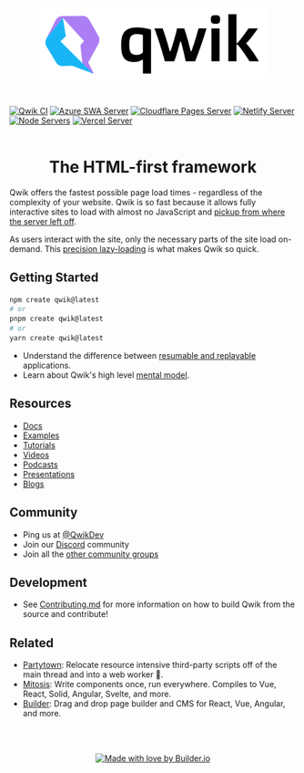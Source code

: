 <br>
<p align="center">
  <img alt="Qwik Logo" width="400" src="https://raw.githubusercontent.com/BuilderIO/qwik/main/.github/assets/qwik-logo.svg" />
</p>
<br>

[![Qwik CI](https://github.com/BuilderIO/qwik/actions/workflows/ci.yml/badge.svg?event=push)](https://github.com/BuilderIO/qwik/actions/workflows/ci.yml)
[![Azure SWA Server](https://github.com/BuilderIO/qwik-city-e2e/actions/workflows/azure.yml/badge.svg)](https://github.com/BuilderIO/qwik-city-e2e/actions/workflows/azure.yml)
[![Cloudflare Pages Server](https://github.com/BuilderIO/qwik-city-e2e/actions/workflows/cloudflare.yml/badge.svg)](https://github.com/BuilderIO/qwik-city-e2e/actions/workflows/cloudflare.yml)
[![Netlify Server](https://github.com/BuilderIO/qwik-city-e2e/actions/workflows/netlify.yml/badge.svg)](https://github.com/BuilderIO/qwik-city-e2e/actions/workflows/netlify.yml)
[![Node Servers](https://github.com/BuilderIO/qwik-city-e2e/actions/workflows/node.yml/badge.svg)](https://github.com/BuilderIO/qwik-city-e2e/actions/workflows/node.yml)
[![Vercel Server](https://github.com/BuilderIO/qwik-city-e2e/actions/workflows/vercel.yml/badge.svg)](https://github.com/BuilderIO/qwik-city-e2e/actions/workflows/vercel.yml)
<br>
<br>

<h1 align="center">The HTML-first framework</h1>

Qwik offers the fastest possible page load times - regardless of the complexity of your website. Qwik is so fast because it allows fully interactive sites to load with almost no JavaScript and [pickup from where the server left off](https://qwik.builder.io/docs/concepts/resumable/).

As users interact with the site, only the necessary parts of the site load on-demand. This [precision lazy-loading](https://qwik.builder.io/docs/concepts/progressive/) is what makes Qwik so quick.

## Getting Started

```sh
npm create qwik@latest
# or
pnpm create qwik@latest
# or
yarn create qwik@latest
```

- Understand the difference between [resumable and replayable](https://qwik.builder.io/docs/concepts/resumable/) applications.
- Learn about Qwik's high level [mental model](https://qwik.builder.io/docs/think-qwik/).

## Resources

- [Docs](https://qwik.builder.io/)
- [Examples](https://qwik.builder.io/examples/introduction/hello-world/)
- [Tutorials](https://qwik.builder.io/tutorial/welcome/overview/)
- [Videos](https://qwik.builder.io/media/#videos)
- [Podcasts](https://qwik.builder.io/media/#podcasts)
- [Presentations](https://qwik.builder.io/media/#presentations)
- [Blogs](https://qwik.builder.io/media/#blogs)

## Community

- Ping us at [@QwikDev](https://twitter.com/QwikDev)
- Join our [Discord](https://qwik.builder.io/chat) community
- Join all the [other community groups](https://qwikcommunity.com)

## Development

- See [Contributing.md](https://github.com/BuilderIO/qwik/blob/main/CONTRIBUTING.md) for more information on how to build Qwik from the source and contribute!

## Related

- [Partytown](https://partytown.builder.io/): Relocate resource intensive third-party scripts off of the main thread and into a web worker 🎉.
- [Mitosis](https://github.com/BuilderIO/mitosis): Write components once, run everywhere. Compiles to Vue, React, Solid, Angular, Svelte, and more.
- [Builder](https://github.com/BuilderIO/builder): Drag and drop page builder and CMS for React, Vue, Angular, and more.


<br>
<br>



<p align="center">
   <a href="https://www.builder.io/m/developers">
      <picture>
         <source media="(prefers-color-scheme: dark)" srcset="https://user-images.githubusercontent.com/844291/230786554-eb225eeb-2f6b-4286-b8c2-535b1131744a.png">
         <img width="250" alt="Made with love by Builder.io" src="https://user-images.githubusercontent.com/844291/230786555-a58479e4-75f3-4222-a6eb-74c5af953eac.png">
       </picture>
   </a>
</p>
